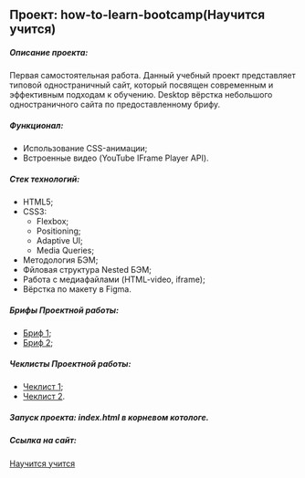 ## Проект: how-to-learn-bootcamp(Научится учится)

##### Описание проекта:
Первая самостоятельная работа.
Данный учебный проект представляет типовой одностраничный сайт, который посвящен современным и эффективным подходам к обучению.
Desktop вёрстка небольшого одностраничного сайта по предоставленному брифу.

##### Функционал:
- Использование CSS-анимации;
- Встроенные видео (YouTube IFrame Player API).

##### Стек технологий:
- HTML5;
- CSS3:
  - Flexbox;
  - Positioning;
  - Adaptive UI;
  - Media Queries;
- Методология БЭМ;
- Фйловая структура Nested БЭМ;
- Работа с медиафайлами (HTML-video, iframe);
- Вёрстка по макету в Figma.

##### Брифы Проектной работы:
- [Бриф 1](https://code.s3.yandex.net/web-developer/project-1/sprint-1-brief.pdf);
- [Бриф 2](https://code.s3.yandex.net/web-developer/project-1/sprint-2-brief.pdf);

##### Чеклисты Проектной работы:
- [Чеклист 1](https://code.s3.yandex.net/web-developer/checklists/new-program/checklist-1/index.html);
- [Чеклист 2](https://code.s3.yandex.net/web-developer/checklists/new-program/checklist-2/index.html).

##### Запуск проекта: index.html в корневом котологе.

##### Ссылка на сайт:

<div>
  <a href="https://sasmus12.github.io/how-to-learn-bootcamp/">Научится учится</a>
</div>
